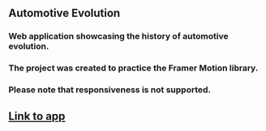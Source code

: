 ## Automotive Evolution

### Web application showcasing the history of automotive evolution. 

### The project was created to practice the Framer Motion library.

### Please note that responsiveness is not supported.

## <a href="https://p6te.github.io/Automotive-Evolution/">Link to app</a>
